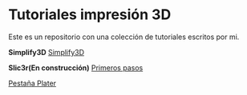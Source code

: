 # Tutoriales impresión 3D

Este es un repositorio con una colección de tutoriales escritos por mi.

**Simplify3D**
[Simplify3D](https://github.com/TheMrRafus/tutoriales-impresora-3d/blob/master/simplify3d.md) 

**Slic3r(En construcción)**
[Primeros pasos](https://github.com/TheMrRafus/tutoriales-impresora-3d/blob/master/Slic3r%20primeros%20pasos.md)

[Pestaña Plater](https://github.com/TheMrRafus/tutoriales-impresora-3d/blob/master/slic3r-plater.md) 



